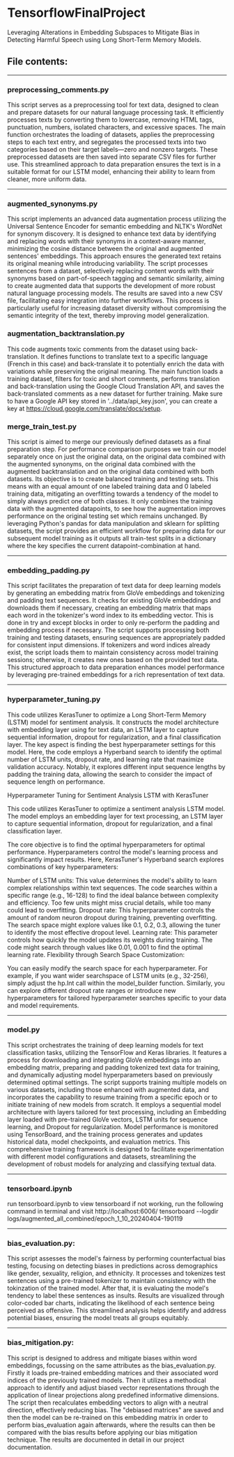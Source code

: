 # TensorflowFinalProject
Leveraging Alterations in Embedding Subspaces to Mitigate Bias in Detecting Harmful Speech using Long Short-Term Memory Models.


## File contents:
----------------------------------------------
### preprocessing_comments.py
This script serves as a preprocessing tool for text data, designed to clean and prepare datasets for our natural language processing task. It efficiently processes texts by converting them to lowercase, removing HTML tags, punctuation, numbers, isolated characters, and excessive spaces. The main function orchestrates the loading of datasets, applies the preprocessing steps to each text entry, and segregates the processed texts into two categories based on their target labels—zero and nonzero targets. These preprocessed datasets are then saved into separate CSV files for further use. This streamlined approach to data preparation ensures the text is in a suitable format for our LSTM model, enhancing their ability to learn from cleaner, more uniform data.

----------------------------------------------
### augmented_synonyms.py
This script implements an advanced data augmentation process utilizing the Universal Sentence Encoder for semantic embedding and NLTK's WordNet for synonym discovery. It is designed to enhance text data by identifying and replacing words with their synonyms in a context-aware manner, minimizing the cosine distance between the original and augmented sentences' embeddings. This approach ensures the generated text retains its original meaning while introducing variability. The script processes sentences from a dataset, selectively replacing content words with their synonyms based on part-of-speech tagging and semantic similarity, aiming to create augmented data that supports the development of more robust natural language processing models. The results are saved into a new CSV file, facilitating easy integration into further workflows. This process is particularly useful for increasing dataset diversity without compromising the semantic integrity of the text, thereby improving model generalization.

### augmentation_backtranslation.py
This code augments toxic comments from the dataset using back-translation. It defines functions to translate text to a specific language (French in this case) and back-translate it to potentially enrich the data with variations while preserving the original meaning. The main function loads a training dataset, filters for toxic and short comments, performs translation and back-translation using the Google Cloud Translation API, and saves the back-translated comments as a new dataset for further training. Make sure to have a Google API key stored in '../data/api_key.json', you can create a key at https://cloud.google.com/translate/docs/setup.


### merge_train_test.py
This script is aimed to merge our previously defined datasets as a final preparation step. For performance comparison purposes we train our model separately once on just the original data, on the original data combined with the augmented synonyms, on the original data combined with the augmented backtranslation and on the original data combined with both datasets. Its objective is to create balanced training and testing sets. This means with an equal amount of one labeled training data and 0 labeled training data, mitigating an overfitting towards a tendency of the model to simply always predict one of both classes. It only combines the training data with the augmented datapoints, to see how the augmentation improves performance on the original testing set which remains unchanged. 
By leveraging Python's pandas for data manipulation and sklearn for splitting datasets, the script provides an efficient workflow for preparing data for our subsequent model training as it outputs all train-test splits in a dictionary where the key specifies the current datapoint-combination at hand. 

----------------------------------------------
### embedding_padding.py
This script facilitates the preparation of text data for deep learning models by generating an embedding matrix from GloVe embeddings and tokenizing and padding text sequences. It checks for existing GloVe embeddings and downloads them if necessary, creating an embedding matrix that maps each word in the tokenizer's word index to its embedding vector. This is done in try and except blocks in order to only re-perform the padding and embedding process if necessary. The script supports processing both training and testing datasets, ensuring sequences are appropriately padded for consistent input dimensions. If tokenizers and word indices already exist, the script loads them to maintain consistency across model training sessions; otherwise, it creates new ones based on the provided text data. This structured approach to data preparation enhances model performance by leveraging pre-trained embeddings for a rich representation of text data.

------------------------------------------
### hyperparameter_tuning.py
This code utilizes KerasTuner to optimize a Long Short-Term Memory (LSTM) model for sentiment analysis. It constructs the model architecture with embedding layer using for text data, an LSTM layer to capture sequential information, dropout for regularization, and a final classification layer. The key aspect is finding the best hyperparameter settings for this model. Here, the code employs a Hyperband search to identify the optimal number of LSTM units, dropout rate, and learning rate that maximize validation accuracy. Notably, it explores different input sequence lengths by padding the training data, allowing the search to consider the impact of sequence length on performance.

Hyperparameter Tuning for Sentiment Analysis LSTM with KerasTuner

This code utilizes KerasTuner to optimize a sentiment analysis LSTM model. The model employs an embedding layer for text processing, an LSTM layer to capture sequential information, dropout for regularization, and a final classification layer.

The core objective is to find the optimal hyperparameters for optimal performance. Hyperparameters control the model's learning process and significantly impact results. Here, KerasTuner's Hyperband search explores combinations of key hyperparameters:

Number of LSTM units: This value determines the model's ability to learn complex relationships within text sequences. The code searches within a specific range (e.g., 16-128) to find the ideal balance between complexity and efficiency. Too few units might miss crucial details, while too many could lead to overfitting.
Dropout rate: This hyperparameter controls the amount of random neuron dropout during training, preventing overfitting. The search space might explore values like 0.1, 0.2, 0.3, allowing the tuner to identify the most effective dropout level.
Learning rate: This parameter controls how quickly the model updates its weights during training. The code might search through values like 0.01, 0.001 to find the optimal learning rate.
Flexibility through Search Space Customization:

You can easily modify the search space for each hyperparameter. For example, if you want wider searchspace of LSTM units (e.g., 32-256), simply adjust the hp.Int call within the model_builder function. Similarly, you can explore different dropout rate ranges or introduce new hyperparameters for tailored hyperparameter searches specific to your data and model requirements.

---------------------------------------------
### model.py
This script orchestrates the training of deep learning models for text classification tasks, utilizing the TensorFlow and Keras libraries. It features a process for downloading and integrating GloVe embeddings into an embedding matrix, preparing and padding tokenized text data for training, and dynamically adjusting model hyperparameters based on previously determined optimal settings. The script supports training multiple models on various datasets, including those enhanced with augmented data, and incorporates the capability to resume training from a specific epoch or to initiate training of new models from scratch. It employs a sequential model architecture with layers tailored for text processing, including an Embedding layer loaded with pre-trained GloVe vectors, LSTM units for sequence learning, and Dropout for regularization. Model performance is monitored using TensorBoard, and the training process generates and updates historical data, model checkpoints, and evaluation metrics. This comprehensive training framework is designed to facilitate experimentation with different model configurations and datasets, streamlining the development of robust models for analyzing and classifying textual data.

----------------------------------------------
### tensorboard.ipynb
run tensorboard.ipynb to view tensorboard
if not working, run the following command in terminal and visit http://localhost:6006/
tensorboard --logdir logs/augmented_all_combined/epoch_1_10_20240404-190119

----------------------------------------------
### bias_evaluation.py: 
This script assesses the model's fairness by performing counterfactual bias testing, focusing on detecting biases in predictions across demographics like gender, sexuality, religion, and ethnicity. It processes and tokenizes test sentences using a pre-trained tokenizer to maintain consistency with the tokinzation of the trained model. After that, it is evaluating the model's tendency to label these sentences as insults. Results are visualized through color-coded bar charts, indicating the likelihood of each sentence being perceived as offensive. This streamlined analysis helps identify and address potential biases, ensuring the model treats all groups equitably.

----------------------------------------------
### bias_mitigation.py: 
This script is designed to address and mitigate biases within word embeddings, focussing on the same attributes as the bias_evaluation.py. Firstly it loads pre-trained embedding matrices and their associated word indices of the previously trained models. Then it utilizes a methodical approach to identify and adjust biased vector representations through the application of linear projections along predefined informative dimensions. The script then recalculates embedding vectors to align with a neutral direction, effectively reducing bias. The "debiased matrices" are saved and then the model can be re-trained on this embedding matrix in order to perform bias_evaluation again afterwards, where the results can then be compared with the bias results before applying our bias mitigation technique. The results are documented in detail in our project documentation. 
